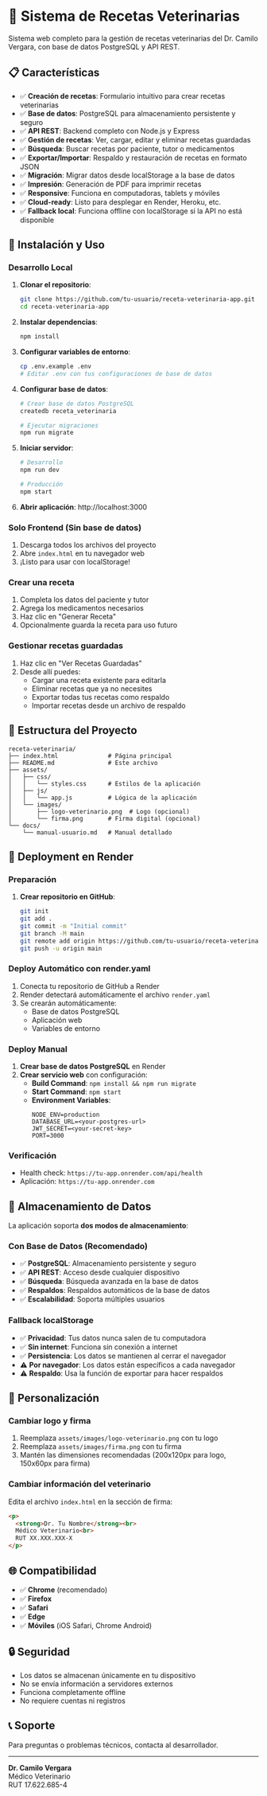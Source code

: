 # 🏥 Sistema de Recetas Veterinarias

Sistema web completo para la gestión de recetas veterinarias del Dr. Camilo Vergara, con base de datos PostgreSQL y API REST.

## 📋 Características

- ✅ **Creación de recetas**: Formulario intuitivo para crear recetas veterinarias
- ✅ **Base de datos**: PostgreSQL para almacenamiento persistente y seguro
- ✅ **API REST**: Backend completo con Node.js y Express
- ✅ **Gestión de recetas**: Ver, cargar, editar y eliminar recetas guardadas
- ✅ **Búsqueda**: Buscar recetas por paciente, tutor o medicamentos
- ✅ **Exportar/Importar**: Respaldo y restauración de recetas en formato JSON
- ✅ **Migración**: Migrar datos desde localStorage a la base de datos
- ✅ **Impresión**: Generación de PDF para imprimir recetas
- ✅ **Responsive**: Funciona en computadoras, tablets y móviles
- ✅ **Cloud-ready**: Listo para desplegar en Render, Heroku, etc.
- ✅ **Fallback local**: Funciona offline con localStorage si la API no está disponible

## 🚀 Instalación y Uso

### Desarrollo Local
1. **Clonar el repositorio**:
   ```bash
   git clone https://github.com/tu-usuario/receta-veterinaria-app.git
   cd receta-veterinaria-app
   ```

2. **Instalar dependencias**:
   ```bash
   npm install
   ```

3. **Configurar variables de entorno**:
   ```bash
   cp .env.example .env
   # Editar .env con tus configuraciones de base de datos
   ```

4. **Configurar base de datos**:
   ```bash
   # Crear base de datos PostgreSQL
   createdb receta_veterinaria
   
   # Ejecutar migraciones
   npm run migrate
   ```

5. **Iniciar servidor**:
   ```bash
   # Desarrollo
   npm run dev
   
   # Producción
   npm start
   ```

6. **Abrir aplicación**: http://localhost:3000

### Solo Frontend (Sin base de datos)
1. Descarga todos los archivos del proyecto
2. Abre `index.html` en tu navegador web
3. ¡Listo para usar con localStorage!

### Crear una receta
1. Completa los datos del paciente y tutor
2. Agrega los medicamentos necesarios
3. Haz clic en "Generar Receta"
4. Opcionalmente guarda la receta para uso futuro

### Gestionar recetas guardadas
1. Haz clic en "Ver Recetas Guardadas"
2. Desde allí puedes:
   - Cargar una receta existente para editarla
   - Eliminar recetas que ya no necesites
   - Exportar todas tus recetas como respaldo
   - Importar recetas desde un archivo de respaldo

## 📁 Estructura del Proyecto

```
receta-veterinaria/
├── index.html              # Página principal
├── README.md               # Este archivo
├── assets/
│   ├── css/
│   │   └── styles.css      # Estilos de la aplicación
│   ├── js/
│   │   └── app.js          # Lógica de la aplicación
│   └── images/
│       ├── logo-veterinario.png  # Logo (opcional)
│       └── firma.png       # Firma digital (opcional)
└── docs/
    └── manual-usuario.md   # Manual detallado
```

## 🚀 Deployment en Render

### Preparación
1. **Crear repositorio en GitHub**:
   ```bash
   git init
   git add .
   git commit -m "Initial commit"
   git branch -M main
   git remote add origin https://github.com/tu-usuario/receta-veterinaria-app.git
   git push -u origin main
   ```

### Deploy Automático con render.yaml
1. Conecta tu repositorio de GitHub a Render
2. Render detectará automáticamente el archivo `render.yaml`
3. Se crearán automáticamente:
   - Base de datos PostgreSQL
   - Aplicación web
   - Variables de entorno

### Deploy Manual
1. **Crear base de datos PostgreSQL** en Render
2. **Crear servicio web** con configuración:
   - **Build Command**: `npm install && npm run migrate`
   - **Start Command**: `npm start`
   - **Environment Variables**:
     ```
     NODE_ENV=production
     DATABASE_URL=<your-postgres-url>
     JWT_SECRET=<your-secret-key>
     PORT=3000
     ```

### Verificación
- Health check: `https://tu-app.onrender.com/api/health`
- Aplicación: `https://tu-app.onrender.com`

## 💾 Almacenamiento de Datos

La aplicación soporta **dos modos de almacenamiento**:

### Con Base de Datos (Recomendado)
- ✅ **PostgreSQL**: Almacenamiento persistente y seguro
- ✅ **API REST**: Acceso desde cualquier dispositivo
- ✅ **Búsqueda**: Búsqueda avanzada en la base de datos
- ✅ **Respaldos**: Respaldos automáticos de la base de datos
- ✅ **Escalabilidad**: Soporta múltiples usuarios

### Fallback localStorage
- ✅ **Privacidad**: Tus datos nunca salen de tu computadora
- ✅ **Sin internet**: Funciona sin conexión a internet
- ✅ **Persistencia**: Los datos se mantienen al cerrar el navegador
- ⚠️ **Por navegador**: Los datos están específicos a cada navegador
- ⚠️ **Respaldo**: Usa la función de exportar para hacer respaldos

## 🔧 Personalización

### Cambiar logo y firma
1. Reemplaza `assets/images/logo-veterinario.png` con tu logo
2. Reemplaza `assets/images/firma.png` con tu firma
3. Mantén las dimensiones recomendadas (200x120px para logo, 150x60px para firma)

### Cambiar información del veterinario
Edita el archivo `index.html` en la sección de firma:
```html
<p>
  <strong>Dr. Tu Nombre</strong><br>
  Médico Veterinario<br>
  RUT XX.XXX.XXX-X
</p>
```

## 🌐 Compatibilidad

- ✅ **Chrome** (recomendado)
- ✅ **Firefox**
- ✅ **Safari**
- ✅ **Edge**
- ✅ **Móviles** (iOS Safari, Chrome Android)

## 🔒 Seguridad

- Los datos se almacenan únicamente en tu dispositivo
- No se envía información a servidores externos
- Funciona completamente offline
- No requiere cuentas ni registros

## 📞 Soporte

Para preguntas o problemas técnicos, contacta al desarrollador.

---

**Dr. Camilo Vergara**  
Médico Veterinario  
RUT 17.622.685-4